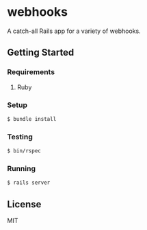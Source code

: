 # webhooks

A catch-all Rails app for a variety of webhooks.

## Getting Started

### Requirements

1. Ruby

### Setup

```sh
$ bundle install
```

### Testing

```sh
$ bin/rspec
```

### Running

```sh
$ rails server
```

## License

MIT
